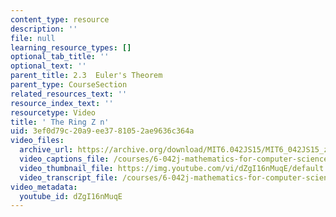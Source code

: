 ```yaml
---
content_type: resource
description: ''
file: null
learning_resource_types: []
optional_tab_title: ''
optional_text: ''
parent_title: 2.3  Euler's Theorem
parent_type: CourseSection
related_resources_text: ''
resource_index_text: ''
resourcetype: Video
title: ' The Ring Z n'
uid: 3ef0d79c-20a9-ee37-8105-2ae9636c364a
video_files:
  archive_url: https://archive.org/download/MIT6.042JS15/MIT6_042JS15_zmodn_ipod.mp4
  video_captions_file: /courses/6-042j-mathematics-for-computer-science-spring-2015/1edd6741d9b45d59bb1fb1925ca81a5d_dZgI16nMuqE.vtt
  video_thumbnail_file: https://img.youtube.com/vi/dZgI16nMuqE/default.jpg
  video_transcript_file: /courses/6-042j-mathematics-for-computer-science-spring-2015/96518009fe81cd614b825a66f0ce2129_dZgI16nMuqE.pdf
video_metadata:
  youtube_id: dZgI16nMuqE
---
```


